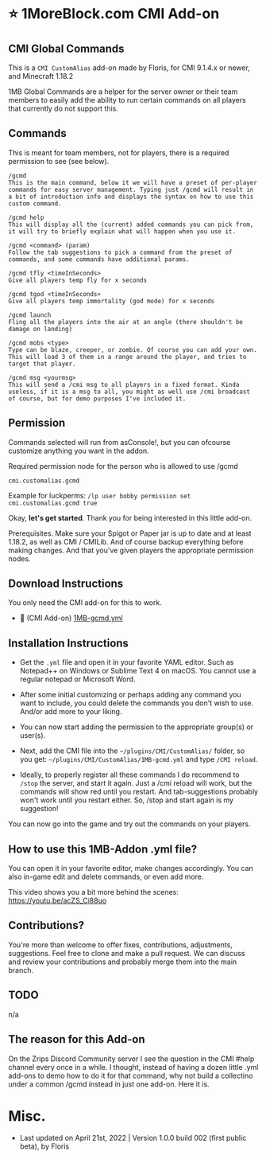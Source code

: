 # :star: 1MoreBlock.com CMI Add-on

## CMI Global Commands

This is a `CMI CustomAlias` add-on made by Floris, for CMI 9.1.4.x or newer, and Minecraft 1.18.2

1MB Global Commands are a helper for the server owner or their team members to easily add the ability to run certain commands on all players that currently do not support this. 

## Commands

This is meant for team members, not for players, there is a required permission to see (see below).

```
/gcmd
This is the main command, below it we will have a preset of per-player commands for easy server management. Typing just /gcmd will result in a bit of introduction info and displays the syntax on how to use this custom command.

/gcmd help
This will display all the (current) added commands you can pick from, it will try to briefly explain what will happen when you use it. 

/gcmd <command> (param)
Follow the tab suggestions to pick a command from the preset of commands, and some commands have additional params.
```

```
/gcmd tfly <timeInSeconds>
Give all players temp fly for x seconds

/gcmd tgod <timeInSeconds>
Give all players temp immortality (god mode) for x seconds

/gcmd launch
Fling all the players into the air at an angle (there shouldn't be damage on landing)

/gcmd mobs <type> 
Type can be blaze, creeper, or zombie. Of course you can add your own.
This will load 3 of them in a range around the player, and tries to target that player.

/gcmd msg <yourmsg>
This will send a /cmi msg to all players in a fixed format. Kinda useless, if it is a msg to all, you might as well use /cmi broadcast of course, but for demo purposes I've included it.
```

## Permission

Commands selected will run from asConsole!, but you can ofcourse customize anything you want in the addon. 

Required permission node for the person who is allowed to use /gcmd
```
cmi.customalias.gcmd
```
Example for luckperms: `/lp user bobby permission set cmi.customalias.gcmd true`

Okay, **let's get started**. Thank you for being interested in this little add-on.

Prerequisites. Make sure your Spigot or Paper jar is up to date and at least 1.18.2, as well as CMI / CMILib. And of course backup everything before making changes. And that you've given players the appropriate permission nodes.

## Download Instructions

You only need the CMI add-on for this to work.

- :file_folder: (CMI Add-on) [1MB-gcmd.yml](/Resources/Add-ons/globalcommand/1MB-gcmd.yml)


## Installation Instructions

- Get the `.yml` file and open it in your favorite YAML editor. Such as Notepad++ on Windows or Sublime Text 4 on macOS. You cannot use a regular notepad or Microsoft Word.

- After some initial customizing or perhaps adding any command you want to include, you could delete the commands you don't wish to use. And/or add more to your liking.

- You can now start adding the permission to the appropriate group(s) or user(s).

- Next, add the CMI file into the `~/plugins/CMI/CustomAlias/` folder, so you get: `~/plugins/CMI/CustomAlias/1MB-gcmd.yml` and type `/CMI reload`.

- Ideally, to properly register all these commands I do recommend to `/stop` the server, and start it again. Just a /cmi reload will work, but the commands will show red until you restart. And tab-suggestions probably won't work until you restart either. So, /stop and start again is my suggestion!

You can now go into the game and try out the commands on your players.

## How to use this 1MB-Addon .yml file?

You can open it in your favorite editor, make changes accordingly. You can also in-game edit and delete commands, or even add more. 

This video shows you a bit more behind the scenes: https://youtu.be/acZS_Ci88uo

## Contributions?

You're more than welcome to offer fixes, contributions, adjustments, suggestions. Feel free to clone and make a pull request. We can discuss and review your contributions and probably merge them into the main branch. 

## TODO

n/a

## The reason for this Add-on

On the Zrips Discord Community server I see the question in the CMI #help channel every once in a while. I thought, instead of having a dozen little .yml add-ons to demo how to do it for that command, why not build a collectino under a common /gcmd instead in just one add-on. Here it is. 

# Misc.

- Last updated on April 21st, 2022 | Version 1.0.0 build 002 (first public beta), by Floris